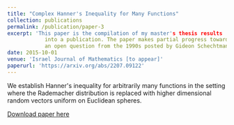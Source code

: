 ```yaml
---
title: "Complex Hanner's Inequality for Many Functions"
collection: publications
permalink: /publication/paper-3
excerpt: 'This paper is the compilation of my master's thesis results 
            into a publication. The paper makes partial progress towards
            an open question from the 1990s posted by Gideon Schechtman. '
date: 2015-10-01
venue: 'Israel Journal of Mathematics [to appear]'
paperurl: 'https://arxiv.org/abs/2207.09122'
---
```

We establish Hanner's inequality for arbitrarily many functions in the setting where the Rademacher distribution is replaced with higher dimensional random vectors uniform on Euclidean spheres.

[Download paper here](https://arxiv.org/abs/2207.09122)